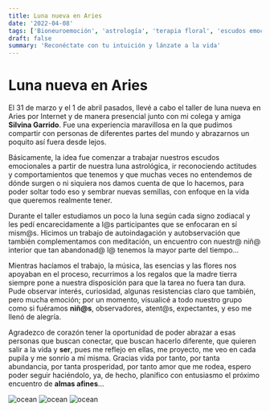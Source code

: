 ```yaml
---
title: Luna nueva en Aries
date: '2022-04-08'
tags: ['Bioneuroemoción', 'astrología', 'terapia floral', 'escudos emocionales', 'niñ@ interior']
draft: false
summary: 'Reconéctate con tu intuición y lánzate a la vida'
---
```


# **Luna nueva en Aries**

El 31 de marzo y el 1 de abril pasados, llevé a cabo el taller de luna nueva en Aries por Internet y de manera presencial junto con mi colega y amiga **Silvina Garrido**. Fue una experiencia maravillosa en la que pudimos compartir con personas de diferentes partes del mundo y abrazarnos un poquito así fuera desde lejos.

Básicamente, la idea fue comenzar a trabajar nuestros escudos emocionales a partir de nuestra luna astrológica, ir reconociendo actitudes y comportamientos que tenemos y que muchas veces no entendemos de dónde surgen o ni siquiera nos damos cuenta de que lo hacemos, para poder soltar todo eso y sembrar nuevas semillas, con enfoque en la vida que queremos realmente tener.

Durante el taller estudiamos un poco la luna según cada signo zodiacal y les pedí encarecidamente a l@s participantes que se enfocaran en sí mism@s. Hicimos un trabajo de autoindagación y autobservación que también complementamos con meditación, un encuentro con nuestr@ niñ@ interior que tan abandonad@ l@ tenemos la mayor parte del tiempo…

Mientras hacíamos el trabajo, la música, las esencias y las flores nos apoyaban en el proceso, recurrimos a los regalos que la madre tierra siempre pone a nuestra disposición para que la tarea no fuera tan dura. Pude observar interés, curiosidad, algunas resistencias claro que también, pero mucha emoción; por un momento, visualicé a todo nuestro grupo como si fuéramos **niñ@s**, observadores, atent@s, expectantes, y eso me llenó de alegría.

Agradezco de corazón tener la oportunidad de poder abrazar a esas personas que buscan conectar, que buscan hacerlo diferente, que quieren salir a la vida y **ser**, pues me reflejo en ellas, me proyecto, me veo en cada pupila y me sonrío a mí misma. Gracias vida por tanto, por tanta abundancia, por tanta prosperidad, por tanto amor que me rodea, espero poder seguir haciéndolo, ya, de hecho, planifico con entusiasmo el próximo encuentro de **almas afines**…




<Image alt="ocean" src="/static/images/Blog/luna-aries2.jpeg" width={250} height={450} />

<Image alt="ocean" src="/static/images/Blog/Vicky.jpeg" width={250} height={250} />

<Image alt="ocean" src="/static/images/Blog/Sil.jpeg" width={250} height={250} />
